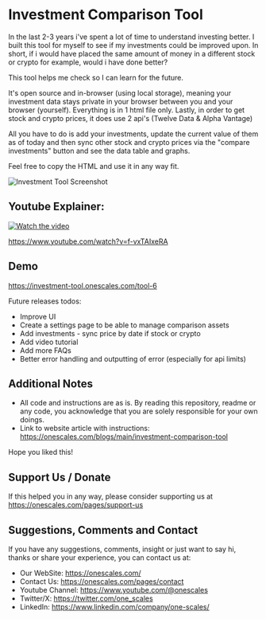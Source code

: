 # Investment Comparison Tool
In the last 2-3 years i've spent a lot of time to understand investing better. I built this tool for myself to see if my investments could be improved upon. In short, if i would have placed the same amount of money in a different stock or crypto for example, would i have done better?

This tool helps me check so I can learn for the future.

It's open source and in-browser (using local storage), meaning your investment data stays private in your browser between you and your browser (yourself). Everything is in 1 html file only. Lastly, in order to get stock and crypto prices, it does use 2 api's (Twelve Data & Alpha Vantage)

All you have to do is add your investments, update the current value of them as of today and then sync other stock and crypto prices via the "compare investments" button and see the data table and graphs.

Feel free to copy the HTML and use it in any way fit.

![Investment Tool Screenshot]([https://example.com/path/to/your/image.png](https://onescales.com/cdn/shop/articles/investment-comparison-tool-screenshot_9e7f29fc-7b47-463d-abb5-1afd6ba83f22.png?v=1736391828))

## Youtube Explainer: 
[![Watch the video](https://img.youtube.com/vi/f-vxTAIxeRA/0.jpg)](https://www.youtube.com/watch?v=f-vxTAIxeRA)

https://www.youtube.com/watch?v=f-vxTAIxeRA

## Demo

https://investment-tool.onescales.com/tool-6

Future releases todos:
- Improve UI
- Create a settings page to be able to manage comparison assets
- Add investments - sync price by date if stock or crypto
- Add video tutorial
- Add more FAQs
- Better error handling and outputting of error (especially for api limits)

## Additional Notes
- All code and instructions are as is. By reading this repository, readme or any code, you acknowledge that you are solely responsible for your own doings.
- Link to website article with instructions: https://onescales.com/blogs/main/investment-comparison-tool

Hope you liked this!

## Support Us / Donate
If this helped you in any way, please consider supporting us at https://onescales.com/pages/support-us

## Suggestions, Comments and Contact
If you have any suggestions, comments, insight or just want to say hi, thanks or share your experience, you can contact us at:
- Our WebSite: https://onescales.com/
- Contact Us: https://onescales.com/pages/contact
- Youtube Channel: https://www.youtube.com/@onescales
- Twitter/X: https://twitter.com/one_scales
- LinkedIn: https://www.linkedin.com/company/one-scales/
